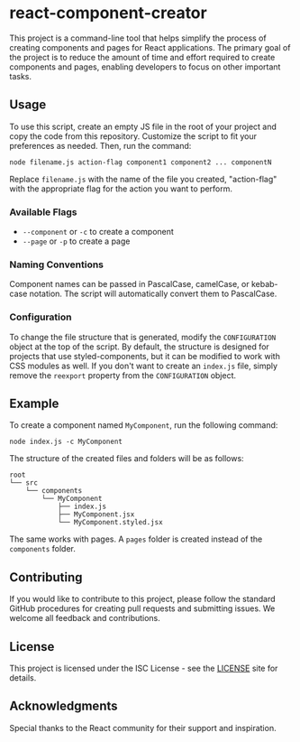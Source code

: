 # react-component-creator

This project is a command-line tool that helps simplify the process of creating components and pages for React applications. The primary goal of the project is to reduce the amount of time and effort required to create components and pages, enabling developers to focus on other important tasks.

## Usage

To use this script, create an empty JS file in the root of your project and copy the code from this repository. Customize the script to fit your preferences as needed. Then, run the command:

```
node filename.js action-flag component1 component2 ... componentN
```

Replace `filename.js` with the name of the file you created, "action-flag" with the appropriate flag for the action you want to perform.

### Available Flags

- `--component` or `-c` to create a component
- `--page` or `-p` to create a page

### Naming Conventions

Component names can be passed in PascalCase, camelCase, or kebab-case notation. The script will automatically convert them to PascalCase.

### Configuration

To change the file structure that is generated, modify the `CONFIGURATION` object at the top of the script. By default, the structure is designed for projects that use styled-components, but it can be modified to work with CSS modules as well. If you don't want to create an `index.js` file, simply remove the `reexport` property from the `CONFIGURATION` object.

## Example

To create a component named `MyComponent`, run the following command:

```
node index.js -c MyComponent
```

The structure of the created files and folders will be as follows:

```
root
└── src
    └── components
        └── MyComponent
            ├── index.js
            ├── MyComponent.jsx
            └── MyComponent.styled.jsx
```
The same works with pages. A `pages` folder is created instead of the `components` folder.

## Contributing

If you would like to contribute to this project, please follow the standard GitHub procedures for creating pull requests and submitting issues. We welcome all feedback and contributions.

## License

This project is licensed under the ISC License - see the [LICENSE](https://opensource.org/license/isc-license-txt/) site for details.

## Acknowledgments

Special thanks to the React community for their support and inspiration.
